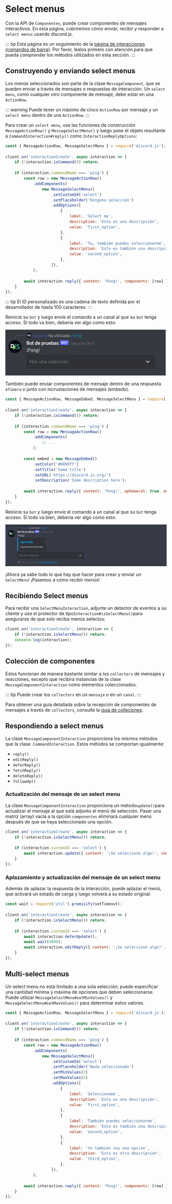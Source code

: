 # Select menus

Con la API de `Componentes`, puede crear componentes de mensajes interactivos. En esta página, cubriremos cómo enviar, recibir y responder a `select menus` usando discord.js.

::: tip
Esta página es un seguimiento de la [página de interacciones (comandos de barra)](/interactions/registering-slash-commands.md). Por favor, léalos primero con atención para que pueda comprender los métodos utilizados en esta sección.
:::

## Construyendo y enviando select menus

Los menús seleccionados son parte de la clase `MessageComponent`, que se pueden enviar a través de mensajes o respuestas de interacción. Un `select menu`, como cualquier otro componente de mensaje, debe estar en una `ActionRow`.

::: warning
Puede tener un máximo de cinco `ActionRow` por mensaje y un `select menu` dentro de una `ActionRow`.
:::

Para crear un `select menu`, use las funciones de construcción `MessageActionRow()` y `MessageSelectMenu()` y luego pase el objeto resultante a `CommandInteraction#reply()` como `InteractionReplyOptions`:

```js {1,7-24,26}
const { MessageActionRow, MessageSelectMenu } = require('discord.js');

client.on('interactionCreate', async interaction => {
	if (!interaction.isCommand()) return;

	if (interaction.commandName === 'ping') {
		const row = new MessageActionRow()
			.addComponents(
				new MessageSelectMenu()
					.setCustomId('select')
					.setPlaceholder('Ninguna selección')
					.addOptions([
						{
							label: 'Select me',
							description: 'Esta es una descripción',
							value: 'first_option',
						},
						{
							label: 'Tu, también puedes seleccionarme',
							description: 'Esta es también una descripción,
							value: 'second_option',
						},
					]),
			);

		await interaction.reply({ content: 'Pong!', components: [row] });
	}
});
```

::: tip
El ID personalizado es una cadena de texto definida por el desarrollador de hasta 100 caracteres.
:::

Reinicie su `bot` y luego envíe el comando a un canal al que su `bot` tenga acceso. Si todo va bien, debería ver algo como esto:

<!--- vue-discord-message doesn't yet have support for select menus
<DiscordMessages>
	<DiscordMessage profile="bot">
		<template #interactions>
			<DiscordInteraction profile="user" :command="true">ping</DiscordInteraction>
		</template>
		Pong!
	</DiscordMessage>
</DiscordMessages>
-->
![select](./images/select.png)

También puede enviar componentes de mensaje dentro de una respuesta `efímera` o junto con incrustaciones de mensajes (embeds).

```js {1,12-16,18}
const { MessageActionRow, MessageEmbed, MessageSelectMenu } = require('discord.js');

client.on('interactionCreate', async interaction => {
	if (!interaction.isCommand()) return;

	if (interaction.commandName === 'ping') {
		const row = new MessageActionRow()
			.addComponents(
				// ...
			);

		const embed = new MessageEmbed()
			.setColor('#0099ff')
			.setTitle('Some title')
			.setURL('https://discord.js.org/')
			.setDescription('Some description here');

		await interaction.reply({ content: 'Pong!', ephemeral: true, embeds: [embed], components: [row] });
	}
});
```

Reinicie su `bot` y luego envíe el comando a un canal al que su `bot` tenga acceso. Si todo va bien, debería ver algo como esto:

<!--- vue-discord-message doesn't yet have support for select menus
<DiscordMessages>
	<DiscordMessage profile="bot">
		<template #interactions>
			<DiscordInteraction
				profile="user"
				:command="true"
				:ephemeral="true"
			>ping</DiscordInteraction>
		</template>
		Pong! (+ components)
		<template #embeds>
			<DiscordEmbed
				border-color="#0099ff"
				embed-title="Some title"
				url="https://discord.js.org"
			>
				Some description here
			</DiscordEmbed>
		</template>
	</DiscordMessage>
</DiscordMessages>
-->
![selectephem](./images/selectephem.png)

¡Ahora ya sabe todo lo que hay que hacer para crear y enviar un `SelectMenu`! ¡Pasemos a cómo recibir menús!

## Recibiendo Select menus

Para recibir una `SelectMenuInteraction`, adjunte un detector de eventos a su cliente y use el protector de tipo` Interaction#isSelectMenu() `para asegurarse de que solo reciba menús selectos:

```js {2}
client.on('interactionCreate', interaction => {
	if (!interaction.isSelectMenu()) return;
	console.log(interaction);
});
```

## Colección de componentes

Estos funcionan de manera bastante similar a los `collectors` de mensajes y reacciones, excepto que recibirá instancias de la clase `MessageComponentInteraction` como elementos coleccionados.

::: tip
Puede crear los `collectors` en un `mensaje` o en un `canal`.
:::

Para obtener una guía detallada sobre la recepción de componentes de mensajes a través de `collectors`, consulte la [guía de colleciones](/popular-topics/collectors.md#interaction-collectors).

## Respondiendo a select menus

La clase `MessageComponentInteraction` proporciona los mismos métodos que la clase` CommandInteraction`. Estos métodos se comportan igualmente:
- `reply()`
- `editReply()`
- `deferReply()`
- `fetchReply()`
- `deleteReply()`
- `followUp()`

### Actualización del mensaje de un select menu

La clase `MessageComponentInteraction` proporciona un método` update() `para actualizar el mensaje al que está adjunto el menú de selección. Pasar una matriz (array) vacía a la opción `componentes` eliminará cualquier menú después de que se haya seleccionado una opción.

```js {1,4-6}
client.on('interactionCreate', async interaction => {
	if (!interaction.isSelectMenu()) return;

	if (interaction.customId === 'select') {
		await interaction.update({ content: '¡Se seleccionó algo!', components: [] });
	}
});
```

### Aplazamiento y actualización del mensaje de un select menu

Además de aplazar la respuesta de la interacción, puede aplazar el menú, que activará un estado de carga y luego volverá a su estado original:

```js {1,6-10}
const wait = require('util').promisify(setTimeout);

client.on('interactionCreate', async interaction => {
	if (!interaction.isSelectMenu()) return;

	if (interaction.customId === 'select') {
		await interaction.deferUpdate();
		await wait(4000);
		await interaction.editReply({ content: '¡Se seleccionó algo!', components: [] });
	}
});
```

## Multi-select menus

Un select menu  no está limitado a una sola selección; puede especificar una cantidad mínima y máxima de opciones que deben seleccionarse. Puede utilizar `MessageSelectMenu#setMinValues()` y `MessageSelectMenu#setMaxValues()` para determinar estos valores.

```js {1,7-31,33}
const { MessageActionRow, MessageSelectMenu } = require('discord.js');

client.on('interactionCreate', async interaction => {
	if (!interaction.isCommand()) return;

	if (interaction.commandName === 'ping') {
		const row = new MessageActionRow()
			.addComponents(
				new MessageSelectMenu()
					.setCustomId('select')
					.setPlaceholder('Nada seleccionado')
					.setMinValues(2)
					.setMaxValues(3)
					.addOptions([
						{
							label: 'Seleccioname',
							description: 'Esta es una descripción',
							value: 'first_option',
						},
						{
							label: 'También puedes seleccionarme',
							description: 'Esta es también una descripción',
							value: 'second_option',
						},
						{
							label: 'Yo también soy una opcion',
							description: 'Esta es otra descripción',
							value: 'third_option',
						},
					]),
			);

		await interaction.reply({ content: 'Pong!', components: [row] });
	}
});
```
